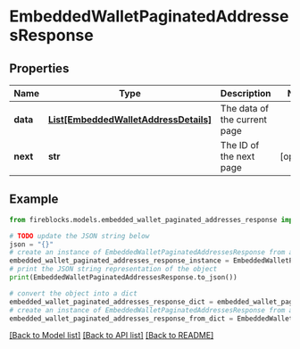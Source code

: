 # EmbeddedWalletPaginatedAddressesResponse


## Properties

Name | Type | Description | Notes
------------ | ------------- | ------------- | -------------
**data** | [**List[EmbeddedWalletAddressDetails]**](EmbeddedWalletAddressDetails.md) | The data of the current page | 
**next** | **str** | The ID of the next page | [optional] 

## Example

```python
from fireblocks.models.embedded_wallet_paginated_addresses_response import EmbeddedWalletPaginatedAddressesResponse

# TODO update the JSON string below
json = "{}"
# create an instance of EmbeddedWalletPaginatedAddressesResponse from a JSON string
embedded_wallet_paginated_addresses_response_instance = EmbeddedWalletPaginatedAddressesResponse.from_json(json)
# print the JSON string representation of the object
print(EmbeddedWalletPaginatedAddressesResponse.to_json())

# convert the object into a dict
embedded_wallet_paginated_addresses_response_dict = embedded_wallet_paginated_addresses_response_instance.to_dict()
# create an instance of EmbeddedWalletPaginatedAddressesResponse from a dict
embedded_wallet_paginated_addresses_response_from_dict = EmbeddedWalletPaginatedAddressesResponse.from_dict(embedded_wallet_paginated_addresses_response_dict)
```
[[Back to Model list]](../README.md#documentation-for-models) [[Back to API list]](../README.md#documentation-for-api-endpoints) [[Back to README]](../README.md)


